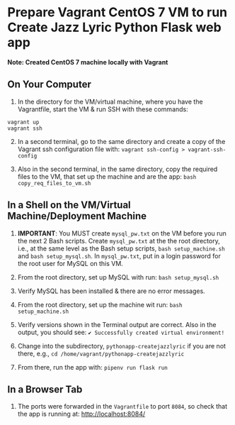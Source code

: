 # Prepare Vagrant CentOS 7 VM to run Create Jazz Lyric Python Flask web app

**Note: Created CentOS 7 machine locally with Vagrant**

## On Your Computer

1. In the directory for the VM/virtual machine, where you have the Vagrantfile, start the VM & run SSH with these commands:

  ```
  vagrant up
  vagrant ssh
  ```

2. In a second terminal, go to the same directory and create a copy of the Vagrant ssh configuration file with: `vagrant ssh-config > vagrant-ssh-config`

3. Also in the second terminal, in the same directory, copy the required files to the VM, that set up the machine and are the app: `bash copy_req_files_to_vm.sh`

## In a Shell on the VM/Virtual Machine/Deployment Machine

1. **IMPORTANT**: You MUST create `mysql_pw.txt` on the VM before you run the next 2 Bash scripts. Create `mysql_pw.txt` at the the root directory, i.e., at the same level as the Bash setup scripts, `bash setup_machine.sh` and `bash setup_mysql.sh`. In `mysql_pw.txt`, put in a login password for the root user for MySQL on this VM.

2. From the root directory, set up MySQL with run: `bash setup_mysql.sh`

3. Verify MySQL has been installed & there are no error messages.

4. From the root directory, set up the machine wit run: `bash setup_machine.sh`

5. Verify versions shown in the Terminal output are correct. Also in the output, you should see: `✔ Successfully created virtual environment!`

6. Change into the subdirectory, `pythonapp-createjazzlyric` if you are not there, e.g., `cd /home/vagrant/pythonapp-createjazzlyric`

7. From there, run the app with: `pipenv run flask run`

## In a Browser Tab

1. The ports were forwarded in the `Vagrantfile` to port `8084`, so check that the app is running at: <http://localhost:8084/>
